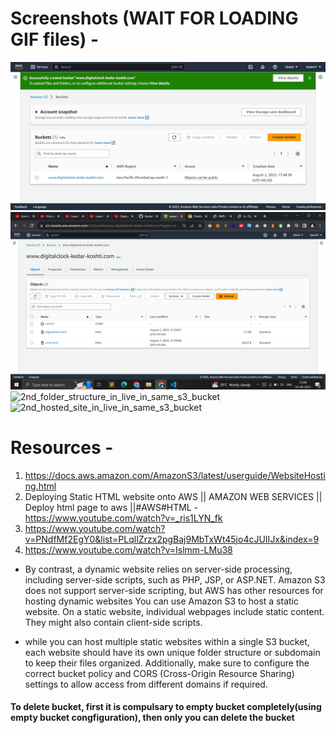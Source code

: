 # Screenshots (WAIT FOR LOADING GIF files) - 

<img src="./Screenshots/ss1.png" alt="s3_bucket_instance">
<img src="./Screenshots/ss3.PNG" alt="s3_bucket_uploaded_elements">

<img src="./Screenshots/ss8.gif" alt="2nd_folder_structure_in_live_in_same_s3_bucket">
<img src="./Screenshots/ss7.gif" alt="2nd_hosted_site_in_live_in_same_s3_bucket">

# Resources - 

1. https://docs.aws.amazon.com/AmazonS3/latest/userguide/WebsiteHosting.html
2. Deploying Static HTML website onto AWS || AMAZON WEB SERVICES || Deploy html page to aws ||#AWS#HTML - https://www.youtube.com/watch?v=_ris1LYN_fk
3. https://www.youtube.com/watch?v=PNdfMf2EgY0&list=PLqlIZrzx2pgBaj9MbTxWt45jo4cJUIIJx&index=9
4. https://www.youtube.com/watch?v=Islmm-LMu38

- By contrast, a dynamic website relies on server-side processing, including server-side scripts, such as PHP, JSP, or ASP.NET. Amazon S3 does not support server-side scripting, but AWS has other resources for hosting dynamic websites You can use Amazon S3 to host a static website. On a static website, individual webpages include static content. They might also contain client-side scripts.

- while you can host multiple static websites within a single S3 bucket, each website should have its own unique folder structure or subdomain to keep their files organized. Additionally, make sure to configure the correct bucket policy and CORS (Cross-Origin Resource Sharing) settings to allow access from different domains if required.

#### To delete bucket, first it is compulsary to empty bucket completely(using empty bucket congfiguration), then only you can delete the bucket
